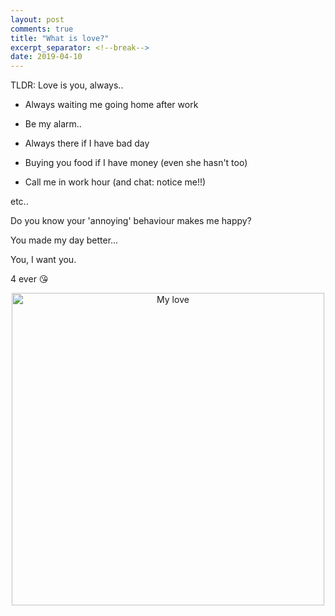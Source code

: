 ```yaml
---
layout: post
comments: true
title: "What is love?"
excerpt_separator: <!--break-->
date: 2019-04-10
---
```

TLDR: Love is you, always..
<!--break-->

* <p>Always waiting me going home after work</p>
* <p>Be my alarm..</p>
* <p>Always there if I have bad day</p>
* <p>Buying you food if I have money (even she hasn't too)</p>
* <p>Call me in work hour (and chat: notice me!!)</p>

etc..

Do you know your 'annoying' behaviour makes me happy?

You made my day better...

You, I want you.

4 ever :kissing_heart:

<p align="center">
  <img src="https://lh3.googleusercontent.com/EgpY_VYISvRSsUWZZGVvqg3agWvT5v_BGlbZ0cJl5ZO82_JQjCCIrlWn_5THVOPUwCWt0ITxLwFgd4OtgHZq-gaD6VEKasM9uKBJFh8riwTzy5nFGm7SYe0SXIgVWofFQ4p73DORxSA=w1292-h1724-no" alt="My love" width="500"/>
</p>
